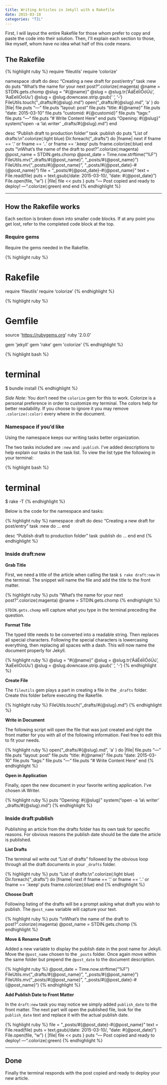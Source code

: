 ```yaml
---
title: Writing Articles in Jekyll with a Rakefile
date: 2015-03-10
categories: "TIL"
---
```


First, I will layout the entire Rakefile for those whom prefer to copy and paste the code into their solution. Then, I'll explain each section to those, like myself, whom have no idea what half of this code means.


## The Rakefile

{% highlight ruby %}
require ‘fileutils’
require ‘colorize’

namespace :draft do
  desc “Creating a new draft for post/entry”
  task :new do
    puts “What’s the name for your next post?”.colorize(:magenta)
    @name = STDIN.gets.chomp
    @slug = “#{@name}”
    @slug = @slug.tr(‘ÁáÉéÍíÓóÚú’, ‘AaEeIiOoUu’)
    @slug = @slug.downcase.strip.gsub(‘ ‘, ‘-‘)
    FileUtils.touch("_drafts/#{@slug}.md”)
    open(“_drafts/#{@slug}.md”, ‘a’ ) do |file|
      file.puts “—“
      file.puts “layout: post”
      file.puts “title: #{@name}”
      file.puts “date: 2015-03-10”
      file.puts “customid: #{@customid}”
      file.puts “tags:”
      file.puts “—“
      file.puts “# Write Content Here”
    end
    puts “Opening: #{@slug}"
    system(“open -a ‘ia\ writer’ _drafts/#{@slug}.md”)
  end

desc “Publish draft to production folder”
  task :publish do
    puts “List of drafts:\n”.colorize(:light blue)
    Dir.foreach(“_drafts”) do |fname|
    next if fname == ‘.’ or fname == ‘..’ or fname == ‘.keep’
      puts fname.colorize(:blue)
    end
    puts “\nWhat’s the name of the draft to post?”.colorize(:magenta)
    @post_name = STDIN.gets.chomp
    @post_date = Time.now.strftime(“%F”)
    FileUtils.mv(“_drafts/#{@post_name}”, “_posts/#{@post_name}”)
    FileUtils.mv(“_posts/#{@post_name}”, “_posts/#{@post_date}-#{@post_name}”)
    file = “_posts/#{@post_date}-#{@post_name}”
    text = File.read(file)
    puts = text.gsub(/date: 2015-03-10/, “date: #{@post_date}”)
    File.open(file, “w”) { |file| file << puts }
    puts “—  Post copied and ready to deploy!  —“.colorize(:green)
  end
end
{% endhighlight %}

---

## How the Rakefile works

Each section is broken down into smaller code blocks. If at any point you get lost, refer to the completed code block at the top.

### Require gems

Require the gems needed in the Rakefile.

{% highlight ruby %}
# Rakefile
require ‘fileutils’
require ‘colorize’
{% endhighlight %}

{% highlight ruby %}
# Gemfile
source 'https://rubygems.org'
ruby '2.0.0'

gem 'jekyll'
gem 'rake'
gem 'colorize'
{% endhighlight %}

{% highlight bash %}
# terminal
$ bundle install
{% endhighlight %}


*Side Note:* You don’t need the `colorize` gem for this to work. Colorize is a personal preference in order to customize my terminal. The colors help for better readability. If you choose to ignore it you may remove `.colorize(:color)` every where in the document.

### Namespace if you’d like

Using the namespace keeps our writing tasks better organization.

The two tasks included are `:new` and `:publish`. I've added descriptions to help explain our tasks in the task list. To view the list type the following in your terminal:

{% highlight bash %}
# terminal
$ rake -T
{% endhighlight %}

Below is the code for the namespace and tasks:

{% highlight ruby %}
namespace :draft do
  desc “Creating a new draft for post/entry”
  task :new do
    …
  end

  desc “Publish draft to production folder”
  task :publish do
    …
  end
end
{% endhighlight %}

### Inside draft:new

__Grab Title__

First, we need a title of the article when calling the task `$ rake draft:new` in the terminal. The snippet will name the file and add the title to the front matter.

{% highlight ruby %}
puts “What’s the name for your next post?”.colorize(:magenta)
@name = STDIN.gets.chomp
{% endhighlight %}

`STDIN.gets.chomp` will capture what you type in the terminal preceding the question.

__Format Title__

The typed title needs to be converted into a readable string. Then replaces all special characters. Following the special characters is lowercasing everything, then replacing all spaces with a dash. This will now name the document properly for Jekyll.

{% highlight ruby %}
@slug = “#{@name}”
@slug = @slug.tr(‘ÁáÉéÍíÓóÚú’, ‘AaEeIiOoUu’)
@slug = @slug.downcase.strip.gsub(‘ ‘, ‘-‘)
{% endhighlight %}

__Create File__

The `fileutils` gem plays a part in creating a file in the `_drafts` folder. Create this folder before executing the Rakefile.

{% highlight ruby %}
FileUtils.touch(“_drafts/#{@slug}.md”)
{% endhighlight %}

__Write in Document__

The following script will open the file that was just created and right the front matter for you with all of the following information. Feel free to edit this to fit your needs.

{% highlight ruby %}
open(“_drafts/#{@slug}.md”, ‘a’ ) do |file|
   file.puts “—“
   file.puts “layout: post”
   file.puts “title: #{@name}”
   file.puts “date: 2015-03-10”
   file.puts “tags:”
   file.puts “—“
   file.puts “# Write Content Here”
end
{% endhighlight %}

__Open in Application__

Finally, open the new document in your favorite writing application. I've chosen iA Writer.

{% highlight ruby %}
puts “Opening: #{@slug}”
system(“open -a ‘ia\ writer’ _drafts/#{@slug}.md”)
{% endhighlight %}

### Inside draft:publish

Publishing an article from the drafts folder has its own task for specific reasons. For obvious reasons the publish date should be the date the article is published.

__List Drafts__

The terminal wil write out “List of drafts” followed by the obvious loop through all the draft documents in your `_drafts` folder.

{% highlight ruby %}
puts “List of drafts:\n”.colorize(:light blue)
Dir.foreach(“_drafts”) do |fname|
next if fname == ‘.’ or fname == ‘..’ or fname == ‘.keep’
  puts fname.colorize(:blue)
end
{% endhighlight %}

__Choose Draft__

Following listing of the drafts will be a prompt asking what draft you wish to publish. The `@post_name` variable will capture your text.

{% highlight ruby %}
puts “\nWhat’s the name of the draft to post?”.colorize(:magenta)
@post_name = STDIN.gets.chomp
{% endhighlight %}

__Move & Rename Draft__

Added a new variable to display the publish date in the post name for Jekyll. Move the `@post_name` chosen to the `_posts` folder. Once again move within the same folder but prepend the `@post_date` to the document description.

{% highlight ruby %}
@post_date = Time.now.strftime(“%F”)
FileUtils.mv(“_drafts/#{@post_name}”, “_posts/#{@post_name}”)
FileUtils.mv(“_posts/#{@post_name}”, “_posts/#{@post_date}-#{@post_name}”)
{% endhighlight %}

__Add Publish Date to Front Matter__

In the `draft:new` task you may notice we simply added `publish_date` to the front matter. The next part will open the published file, look for the `publish_date` text and replace it with the actual publish date.

{% highlight ruby %}
file = “_posts/#{@post_date}-#{@post_name}”
text = File.read(file)
puts = text.gsub(/date: 2015-03-10/, “date: #{@post_date}”)
File.open(file, “w”) { |file| file << puts }
puts “—  Post copied and ready to deploy!  —“.colorize(:green)
{% endhighlight %}

---

## Done

Finally the terminal responds with the post copied and ready to deploy your new article.
